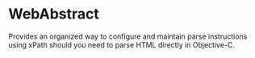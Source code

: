 WebAbstract
===========

Provides an organized way to configure and maintain parse instructions using xPath should you need to parse HTML directly in Objective-C.
